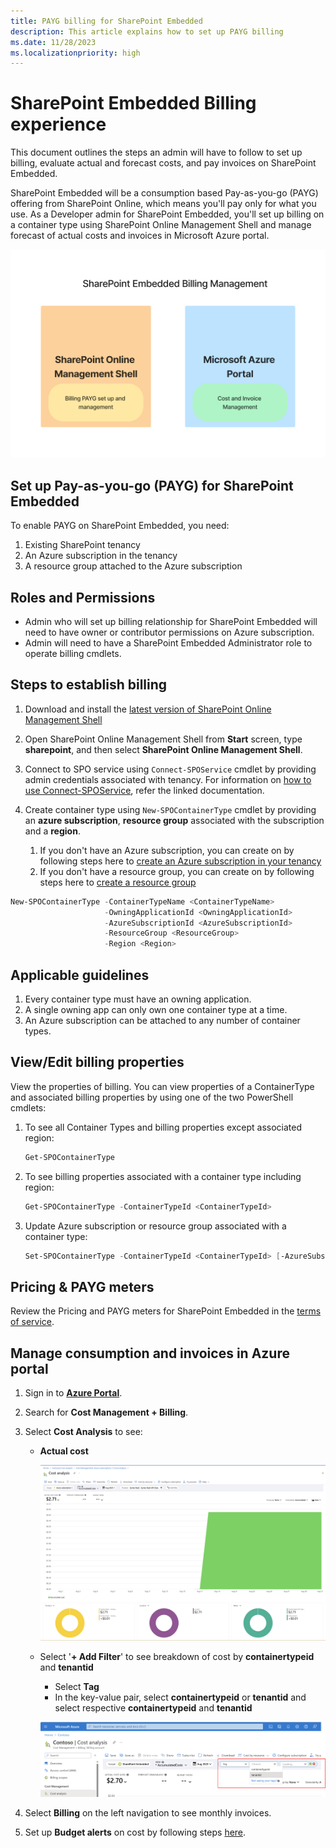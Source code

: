 ```yaml
---
title: PAYG billing for SharePoint Embedded
description: This article explains how to set up PAYG billing
ms.date: 11/28/2023
ms.localizationpriority: high
---
```


# SharePoint Embedded  Billing experience

This document outlines the steps an admin will have to follow to set up billing, evaluate actual and forecast costs, and pay invoices on SharePoint Embedded.

SharePoint Embedded  will be a consumption based Pay-as-you-go (PAYG) offering from SharePoint Online, which means you'll pay only for what you use. As a Developer admin for SharePoint Embedded, you'll set up billing on a container type using SharePoint Online Management Shell and manage forecast of actual costs and invoices in Microsoft Azure portal.

![Billing pay-as-you-go.](../../images/billing-manage.png)

## Set up Pay-as-you-go (PAYG) for SharePoint Embedded

To enable PAYG on SharePoint Embedded, you need:

1. Existing SharePoint tenancy
1. An Azure subscription in the tenancy
1. A resource group attached to the Azure subscription

## Roles and Permissions

- Admin who will set up billing relationship for SharePoint Embedded  will need to have owner or contributor permissions on Azure subscription.
- Admin will need to have a SharePoint Embedded Administrator role to operate billing cmdlets.

## Steps to establish billing

1. Download and install the [latest version of SharePoint Online Management Shell](https://www.microsoft.com/download/details.aspx?id=35588)
1. Open SharePoint Online Management Shell from **Start** screen, type **sharepoint**, and then select **SharePoint Online Management Shell**.
1. Connect to SPO service using `Connect-SPOService` cmdlet by providing admin credentials associated with tenancy. For information on [how to use Connect-SPOService](/powershell/module/sharepoint-online/connect-sposervice), refer the linked documentation.
1. Create container type using `New-SPOContainerType` cmdlet by providing an **azure subscription**, **resource group** associated with the subscription and a **region**.

   1. If you don't have an Azure subscription, you can create on by following steps here to [create an Azure subscription in your tenancy](/azure/cloud-adoption-framework/ready/azure-best-practices/initial-subscriptions)
   1. If you don't have a resource group, you can create on by following steps here to [create a resource group](/azure/azure-resource-manager/management/manage-resource-groups-portal)

```powershell
New-SPOContainerType -ContainerTypeName <ContainerTypeName>
                     -OwningApplicationId <OwningApplicationId>
                     -AzureSubscriptionId <AzureSubscriptionId>
                     -ResourceGroup <ResourceGroup>
                     -Region <Region>
```

## Applicable guidelines

1. Every container type must have an owning application.
1. A single owning app can only own one container type at a time.
1. An Azure subscription can be attached to any number of container types.

## View/Edit billing properties

View the properties of billing. You can view properties of a ContainerType and associated billing properties by using one of the two PowerShell cmdlets:

1. To see all Container Types and billing properties except associated region:

    ```powershell
    Get-SPOContainerType
    ```

1. To see billing properties associated with a container type including region:

    ```powershell
    Get-SPOContainerType -ContainerTypeId <ContainerTypeId>
    ```

1. Update Azure subscription or resource group associated with a container type:

    ```powershell
    Set-SPOContainerType -ContainerTypeId <ContainerTypeId> [-AzureSubscriptionId <AzureSubscriptionId>] [-ResourceGroup <ResourceGroup>]
    ```

## Pricing & PAYG meters

Review the Pricing and PAYG meters for SharePoint Embedded in the [terms of service](../../terms-of-service.md).

## Manage consumption and invoices in Azure portal

1. Sign in to **[Azure Portal](https://portal.azure.com/)**.
1. Search for **Cost Management + Billing**.
1. Select **Cost Analysis** to see:

    - **Actual cost**

      ![Azure Cost Analysis - Actual Cost.](../../images/billing-1.png)

    - Select '**+ Add Filter**' to see breakdown of cost by **containertypeid** and **tenantid**
        - Select **Tag**
        - In the key-value pair, select **containertypeid** or **tenantid** and select respective **containertypeid** and **tenantid**

        ![Azure Cost Analysis - Filter by Tag.](../../images/billing-2.png)

1. Select **Billing** on the left navigation to see monthly invoices.
1. Set up **Budget alerts** on cost by following steps [here](/azure/cost-management-billing/costs/cost-mgt-alerts-monitor-usage-spending).
